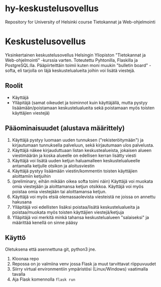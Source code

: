 # hy-keskustelusovellus
Repository for University of Helsinki course Tietokannat ja Web-ohjelmointi

# Keskustelusovellus
Yksinkertainen keskustelusovellus Helsingin Yliopiston "Tietokannat ja Web-ohjelmointi" -kurssia varten. Toteutettu Pyhtonilla, Flaskilla ja PostgreSQL:lla.
Pääpiirteittäin toimii kuten moni muukin "bulletin board" -softa, eli tarjolla on läjä keskustelualueita joihin voi lisätä viestejä.

## Roolit
- Käyttäjä
- Ylläpitäjä (samat oikeudet ja toiminnot kuin käyttäjällä, mutta pystyy lisäämään/poistamaan keskustelualueita sekä poistamaan myös toisten käyttäjien viestejä)

## Pääominaisuudet (alustava määrittely)
1. Käyttäjä pystyy luomaan uuden tunnuksen ("rekisteröitymään") ja kirjautumaan tunnuksella palveluun, sekä kirjautumaan ulos palvelusta.
2. Käyttäjä näkee kirjauduttuaan listan keskustealueista, jokaisen alueen viestimäärän ja koska alueelle on edellisen kerran lisätty viesti
3. Käyttäjä voi lisätä uuden ketjun haluamalleen keskustelualueelle antamalla ketjulle otsikon ja aloitusviestin
4. Käyttäjä pystyy lisäämään viestin/kommentin toisten käyttäjien aloittamiin ketjuihin
5. (preliminary, eihän mikään oikea softa toimi näin) Käyttäjä voi muokata omia viestejään ja aloittamansa ketjun otsikkoa. Käyttäjä voi myös poistaa omia viestejään tai aloittamansa ketjun.
6. Käyttäjä voi myös etsiä olemassaolevista viesteistä ne joissa on annettu hakusana
7. Ylläpitäjä voi edellisten lisäksi poistaa/lisätä keskustelualueita ja poistaa/muokata myös toisten käyttäjien viestejä/ketjuja
8. Ylläpitäjä voi merkitä minkä tahansa keskustelualueen "salaiseksi" ja määrittää kenellä on sinne pääsy

## Käyttö
Oletuksena että asennettuna git, python3 jne.

1. Kloonaa repo
2. Repossa on jo valmiina venv jossa Flask ja muut tarvittavat riippuvuudet
3. Siirry virtual environmentiin ympäristösi (Linux/Windows) vaatimalla tavalla
4. Aja Flask komennolla `flask run`
